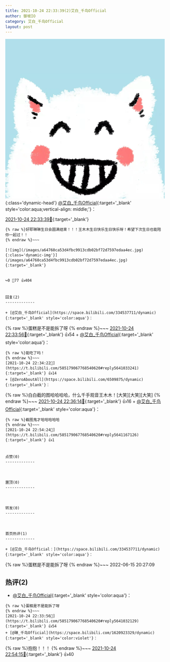 ```yaml
---
title: 2021-10-24 22:33:39(2)艾白_千鸟Official
author: 御坂IO
category: 艾白_千鸟Official
layout: post
---
```


![img](/images/9ae8b9445fd0665cc014d9080156a45271be73c6.jpg){:class='dynamic-head'}
[@艾白_千鸟Official](https://space.bilibili.com/334537711/dynamic){:target='_blank' style='color:aqua;vertical-align: middle;'}：

[2021-10-24 22:33:39🔗](https://t.bilibili.com/585179067768540620){:target='_blank'}

~~~
{% raw %}好耶琳琳生日会圆满结束！！！王木木生日快乐生日快乐呀！希望下次生日也能陪你一起过！！
{% endraw %}~~~

[![img](/images/a64760ca53d4fbc9913cdb02bf72d7597edaa4ec.jpg){:class='dynamic-img'}](/images/a64760ca53d4fbc9913cdb02bf72d7597edaa4ec.jpg){:target='_blank'}


↪️0 💬77 👍404


回复(2)
-------------

+ [@艾白_千鸟Official](https://space.bilibili.com/334537711/dynamic){:target='_blank' style='color:aqua'}：
~~~
{% raw %}蛋糕是不是能拆了呀
{% endraw %}~~~
[2021-10-24 22:33:56🔗](https://t.bilibili.com/585179067768540620#reply5641032129){:target='_blank'} 👍54
    + [@艾白_千鸟Official](https://space.bilibili.com/334537711/dynamic){:target='_blank' style='color:aqua'}：
~~~
{% raw %}能吃了吗！
{% endraw %}~~~
[2021-10-24 22:34:22🔗](https://t.bilibili.com/585179067768540620#reply5641033241){:target='_blank'} 👍14
+ [@ZeroAboutAll](https://space.bilibili.com/6509875/dynamic){:target='_blank'}：
~~~
{% raw %}白白截的图哈哈哈哈，什么千手观音王木木！[大笑][大笑][大笑]
{% endraw %}~~~
[2021-10-24 22:36:14🔗](https://t.bilibili.com/585179067768540620#reply5641039024){:target='_blank'} 👍16
    + [@艾白_千鸟Official](https://space.bilibili.com/334537711/dynamic){:target='_blank' style='color:aqua'}：
~~~
{% raw %}截图鬼才哈哈哈哈哈
{% endraw %}~~~
[2021-10-24 22:54:24🔗](https://t.bilibili.com/585179067768540620#reply5641167126){:target='_blank'} 👍1


点赞(0)
-------------



置顶(0)
-------------



转发(0)
-------------



首页热评(1)
-------------

+ [@艾白_千鸟Official：](https://space.bilibili.com/334537711/dynamic){:target='_blank' style='color:aqua'}：
~~~
{% raw %}蛋糕是不是能拆了呀
{% endraw %}~~~
2022-06-15 20:27:09


热评(2)
-------------

+ [@艾白_千鸟Official](https://space.bilibili.com/334537711/dynamic){:target='_blank' style='color:aqua'}：
~~~
{% raw %}蛋糕是不是能拆了呀
{% endraw %}~~~
[2021-10-24 22:33:56🔗](https://t.bilibili.com/585179067768540620#reply5641032129){:target='_blank'} 👍54
+ [@琳_千鸟Official](https://space.bilibili.com/1620923329/dynamic){:target='_blank' style='color:violet'}：
~~~
{% raw %}抱抱！！！
{% endraw %}~~~
[2021-10-24 22:54:15🔗](https://t.bilibili.com/585179067768540620#reply5641171699){:target='_blank'} 👍40


